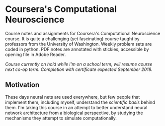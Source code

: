 # Coursera's Computational Neuroscience
Course notes and assignments for Coursera's Computational Neuroscience course. It is quite a challenging (yet fascinating) course taught by professors from the University of Washington. Weekly problem sets are coded in python. PDF notes are annotated with stickies, accessible by opening file in Adobe Reader. 

_Course currently on hold while i'm on a school term, will resume course next co-op term. Completion with certificate expected September 2018._

## Motivation
These days neural nets are used everywhere, but few people that implement them, including myself, understand the *scientific basis* behind them. I'm taking this course in an attempt to better understand neural network architecture from a biological perspective, by studying the mechanisms they attempt to simulate computationally.

